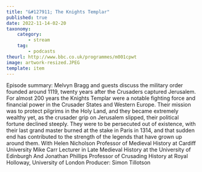 ```yaml
---
title: "&#127911; The Knights Templar"
published: true
date: 2022-11-14-02-20
taxonomy:
    category:
        - stream
    tag:
        - podcasts
theurl: http://www.bbc.co.uk/programmes/m001cpwt
image: artwork-resized.JPEG
template: item
---
```


Episode summary: Melvyn Bragg and guests discuss the military order founded around 1119, twenty years after the Crusaders captured Jerusalem. For almost 200 years the Knights Templar were a notable fighting force and financial power in the Crusader States and Western Europe. Their mission was to protect pilgrims in the Holy Land, and they became extremely wealthy yet, as the crusader grip on Jerusalem slipped, their political fortune declined steeply. They were to be persecuted out of existence, with their last grand master burned at the stake in Paris in 1314, and that sudden end has contributed to the strength of the legends that have grown up around them. With Helen Nicholson Professor of Medieval History at Cardiff University Mike Carr Lecturer in Late Medieval History at the University of Edinburgh And Jonathan Phillips Professor of Crusading History at Royal Holloway, University of London Producer: Simon Tillotson
